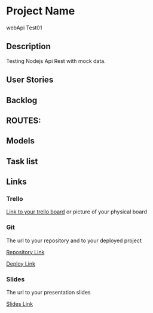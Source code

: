 # Project Name
webApi Test01
## Description

Testing Nodejs Api Rest with mock data.

## User Stories


## Backlog

## ROUTES:

## Models


## Task list

## Links

### Trello

[Link to your trello board](https://trello.com) or picture of your physical board

### Git

The url to your repository and to your deployed project

[Repository Link](https://github.com/esaujc/)

[Deploy Link](http://heroku.com)

### Slides

The url to your presentation slides

[Slides Link](http://slides.com)
